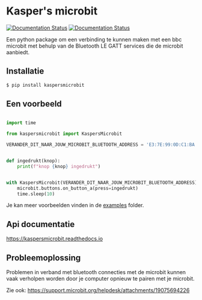 # Kasper's microbit

[![Documentation Status](https://readthedocs.org/projects/kaspersmicrobit/badge/?version=latest)](https://kaspersmicrobit.readthedocs.io/en/latest/?badge=latest) 
[![Documentation Status](https://img.shields.io/pypi/v/kaspersmicrobit)](https://img.shields.io/pypi/v/kaspersmicrobit)  

Een python package om een verbinding te kunnen maken met een bbc microbit met behulp van de Bluetooth LE GATT services 
die de microbit aanbiedt.


## Installatie
```bash
$ pip install kaspersmicrobit
```

## Een voorbeeld
```python

import time

from kaspersmicrobit import KaspersMicrobit

VERANDER_DIT_NAAR_JOUW_MICROBIT_BLUETOOTH_ADDRESS = 'E3:7E:99:0D:C1:BA'


def ingedrukt(knop):
    print(f"knop {knop} ingedrukt")


with KaspersMicrobit(VERANDER_DIT_NAAR_JOUW_MICROBIT_BLUETOOTH_ADDRESS) as microbit:
    microbit.buttons.on_button_a(press=ingedrukt)
    time.sleep(10)

```

Je kan meer voorbeelden vinden in de [examples](https://github.com/janickr/kaspersmicrobit/tree/main/examples)  folder.

## Api documentatie
https://kaspersmicrobit.readthedocs.io

## Probleemoplossing
Problemen in verband met bluetooth connecties met de microbit kunnen vaak verholpen worden door je computer
opnieuw te pairen met je microbit.

Zie ook: https://support.microbit.org/helpdesk/attachments/19075694226